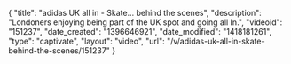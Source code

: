 {
    "title": "adidas UK all in - Skate... behind the scenes",
    "description": "Londoners enjoying being part of the UK spot and going all In.",
    "videoid": "151237",
    "date_created": "1396646921",
    "date_modified": "1418181261",
    "type": "captivate",
    "layout": "video",
    "url": "\/v\/adidas-uk-all-in-skate-behind-the-scenes\/151237"
}